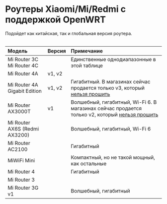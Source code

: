 # Роутеры Xiaomi/Mi/Redmi с поддержкой OpenWRT

Подойдет как китайская, так и глобальная версия роутера.<br><br>

| Модель | Версия | Примечание |
| :---         |     :---      |          :--- |
| Mi Router 3C <br> Mi Router 4C |               | Единственные однодиапазонные в этой таблице |
| Mi Router 4A | v1, v2  |      |
| Mi Router 4A Gigabit Edition | v1, v2   | Гигабитный. В магазинах сейчас продается только v3, который [нельзя прошить](/xiaomi_revs.md) |
| Mi Router AX3000T | v1 | Волшебный, гигабитный, Wi-Fi 6. В магазинах сейчас продается только v2, который [нельзя прошить](/xiaomi_revs.md) |
| Mi Router AX6S (Redmi AX3200) |   | Волшебный, гигабитный, Wi-Fi 6 |
| Mi Router AC2100 |   | Гигабитный |
| MiWiFi Mini |  | Компактный, но не такой мощный, как остальные |
| Mi Router 4 |  | Гигабитный |
| Mi Router 3 |  |  |
| Mi Router 3G v1 |  | Волшебный, гигабитный |
